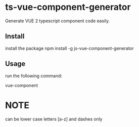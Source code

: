 # ts-vue-component-generator
Generate VUE 2 typescript component code easily.

## Install
install the package
npm install -g js-vue-component-generator

## Usage
run the following command:

vue-component <component-name>

# NOTE
<component-name> can be lower case letters [a-z] and dashes only
